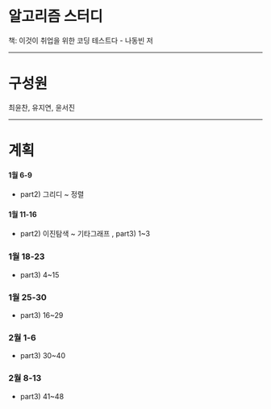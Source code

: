 # 알고리즘 스터디
책: 이것이 취업을 위한 코딩 테스트다 - 나동빈 저  

***   

# 구성원

최윤찬, 유지연, 윤서진  

***  

# 계획

#### 1월 6-9   
- part2) 그리디 ~ 정렬  
#### 1월 11-16 
- part2) 이진탐색 ~ 기타그래프 , part3) 1~3  
### 1월 18-23 
- part3) 4~15  
### 1월 25-30 
- part3) 16~29  
### 2월 1-6 
- part3) 30~40   
### 2월 8-13 
- part3) 41~48  
